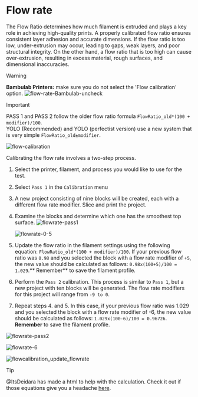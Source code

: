 # Flow rate

The Flow Ratio determines how much filament is extruded and plays a key role in achieving high-quality prints. A properly calibrated flow ratio ensures consistent layer adhesion and accurate dimensions. If the flow ratio is too low, under-extrusion may occur, leading to gaps, weak layers, and poor structural integrity. On the other hand, a flow ratio that is too high can cause over-extrusion, resulting in excess material, rough surfaces, and dimensional inaccuracies.

> [!WARNING]
> **Bambulab Printers:** make sure you do not select the 'Flow calibration' option.
> ![flow-rate-Bambulab-uncheck](https://github.com/SoftFever/OrcaSlicer/blob/main/doc/images/Flow-Rate/flowrate-Bambulab-uncheck.png?raw=true)

> [!IMPORTANT]
> PASS 1 and PASS 2 follow the older flow ratio formula `FlowRatio_old*(100 + modifier)/100`.  
> YOLO (Recommended) and YOLO (perfectist version) use a new system that is very simple `FlowRatio_old±modifier`.

![flow-calibration](https://github.com/SoftFever/OrcaSlicer/blob/main/doc/images/Flow-Rate/flow-calibration.gif?raw=true)

Calibrating the flow rate involves a two-step process.

1. Select the printer, filament, and process you would like to use for the test.
2. Select `Pass 1` in the `Calibration` menu
3. A new project consisting of nine blocks will be created, each with a different flow rate modifier. Slice and print the project.
4. Examine the blocks and determine which one has the smoothest top surface.
   ![flowrate-pass1](https://github.com/SoftFever/OrcaSlicer/blob/main/doc/images/Flow-Rate/flowrate-pass1.jpg?raw=true)

   ![flowrate-0-5](https://github.com/SoftFever/OrcaSlicer/blob/main/doc/images/Flow-Rate/flowrate-0-5.jpg?raw=true)

5. Update the flow ratio in the filament settings using the following equation: `FlowRatio_old*(100 + modifier)/100`. If your previous flow ratio was `0.98` and you selected the block with a flow rate modifier of `+5`, the new value should be calculated as follows: `0.98x(100+5)/100 = 1.029`.** Remember** to save the filament profile.
6. Perform the `Pass 2` calibration. This process is similar to `Pass 1`, but a new project with ten blocks will be generated. The flow rate modifiers for this project will range from `-9 to 0`.
7. Repeat steps 4. and 5. In this case, if your previous flow ratio was 1.029 and you selected the block with a flow rate modifier of -6, the new value should be calculated as follows: `1.029x(100-6)/100 = 0.96726`. **Remember** to save the filament profile.

![flowrate-pass2](https://github.com/SoftFever/OrcaSlicer/blob/main/doc/images/Flow-Rate/flowrate-pass2.jpg?raw=true)

![flowrate-6](https://github.com/SoftFever/OrcaSlicer/blob/main/doc/images/Flow-Rate/flowrate-6.jpg?raw=true)

![flowcalibration_update_flowrate](https://github.com/SoftFever/OrcaSlicer/blob/main/doc/images/Flow-Rate/flowcalibration_update_flowrate.png?raw=true)

> [!TIP]
> @ItsDeidara has made a html to help with the calculation. Check it out if those equations give you a headache [here](https://github.com/ItsDeidara/Orca-Slicer-Assistant).